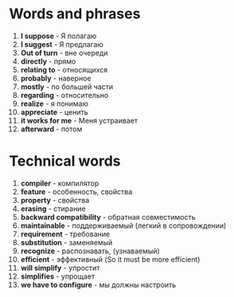 # Words and phrases
1. **I suppose** - Я полагаю
2. **I suggest** - Я предлагаю
3. **Out of turn** - вне очереди
4. **directly** - прямо
5. **relating to** - относящихся
6. **probably** - наверное
7. **mostly** - по большей части
8. **regarding** - относительно
9. **realize** - я понимаю
10. **appreciate** - ценить
11. **it works for me** - Меня устраивает
12. **afterward** - потом  

# Technical words
1. **compiler** - компилятор
2. **feature** - особенность, свойства
3. **property** - свойства
4. **erasing** - стирание
5. **backward compatibility** - обратная совместимость
6. **maintainable** - поддерживаемый (легкий в сопровождении)
7. **requirement** - требование
8. **substitution** - заменяемый
9. **recognize** - распознавать, (узнаваемый)
10. **efficient** - эффективный (So it must be more efficient)
11. **will simplify** - упростит
12. **simplifies** - упрощает
13. **we have to configure** - мы должны настроить